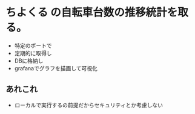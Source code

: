 
# ちよくる の自転車台数の推移統計を取る。
* 特定のポートで
* 定期的に取得し
* DBに格納し
* grafanaでグラフを描画して可視化

## あれこれ
* ローカルで実行するの前提だからセキュリティとか考慮しない

